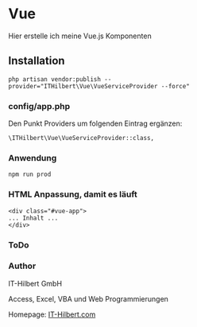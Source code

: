 # Vue

Hier erstelle ich meine Vue.js Komponenten


## Installation
```
php artisan vendor:publish --provider="ITHilbert\Vue\VueServiceProvider --force"
```

### config/app.php
Den Punkt Providers um folgenden Eintrag ergänzen:
```
\ITHilbert\Vue\VueServiceProvider::class,
```

### Anwendung
```
npm run prod
```

### HTML Anpassung, damit es läuft
```
<div class="#vue-app">
... Inhalt ...
</div>
```

### ToDo


### Author
IT-Hilbert GmbH

Access, Excel, VBA und Web Programmierungen

Homepage: [IT-Hilbert.com](https://www.IT-Hilbert.com) 
